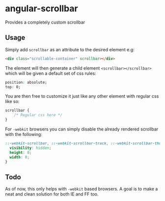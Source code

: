 # angular-scrollbar
Provides a completely custom scrollbar

## Usage
Simply add ```scrollbar``` as an attribute to the desired element e.g:
```html
<div class="scrollable-container" scrollbar></div>
```
The element will then generate a child element ```<scrollbar></scrollbar>```
which will be given a default set of css rules:
```css
position: absolute;
top: 0;
```
You are then free to customize it just like any other element with regular css like so:
```css
scrollbar {
    /* Regular css here */
}
```
For ```-webkit``` browsers you can simply disable the already rendered scrollbar with the following:
```css
::-webkit-scrollbar, ::-webkit-scrollbar-track, ::-webkit-scrollbar-thumb {
  visibility: hidden;
  height: 0;
  width: 0;
}
```

## Todo
As of now, this only helps with ```-webkit``` based browsers. A goal is to make a neat and clean solution for both IE and FF too.
